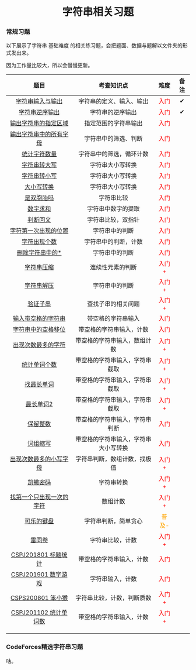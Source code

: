 <h1 style="text-align: center;">字符串相关习题</h1>

### 常规习题

以下展示了字符串 基础难度 的相关练习题，会把题面、数据与题解以文件夹的形式发出来。

因为工作量比较大，所以会慢慢更新。

|                      题目                      |              考查知识点              |                   难度                    | 备注 |
| :--------------------------------------------: | :----------------------------------: | :---------------------------------------: | :--: |
| [字符串输入与输出](problems/字符串输入与输出/) |       字符串的定义、输入、输出       |   <span style="color: red;">入门</span>   |  ✔   |
|   [字符串逆序输出](problems/字符串逆序输出/)   |           字符串的逆序输出           |   <span style="color: red;">入门</span>   |  ✔   |
|           [输出字符串的指定区域](#)            |         指定范围的字符串输出         |   <span style="color: red;">入门</span>   |      |
|          [输出字符串中的所有字母](#)           |         字符串中的筛选、判断         |   <span style="color: red;">入门</span>   |      |
|               [统计字符数量](#)                |       字符串中的筛选，循环计数       |   <span style="color: red;">入门</span>   |      |
|               [字符串转大写](#)                |           字符串大小写转换           |   <span style="color: red;">入门</span>   |      |
|               [字符串转小写](#)                |           字符串大小写转换           |   <span style="color: red;">入门</span>   |      |
|                [大小写转换](#)                 |           字符串大小写转换           |   <span style="color: red;">入门</span>   |      |
|                [是双胞胎吗](#)                 |              字符串比较              |   <span style="color: red;">入门</span>   |      |
|                 [数字求和](#)                  |          字符串中数字的提取          |   <span style="color: red;">入门</span>   |      |
|                 [判断回文](#)                  |          字符串比较，双指针          |   <span style="color: red;">入门</span>   |      |
|           [字符第一次出现的位置](#)            |            字符串中的判断            |   <span style="color: red;">入门</span>   |      |
|               [字符出现个数](#)                |         字符串中的判断，计数         |   <span style="color: red;">入门</span>   |      |
|             [删除字符串中的\*](#)              |            字符串中的判断            |   <span style="color: red;">入门</span>   |      |
|                [字符串压缩](#)                 |           连续性元素的判断           |  <span style="color: red;">入门+</span>   |      |
|                [字符串解压](#)                 |            字符串中的判断            |  <span style="color: red;">入门+</span>   |      |
|                 [验证子串](#)                  |          查找子串的相关问题          |  <span style="color: red;">入门+</span>   |      |
|            [输入带空格的字符串](#)             |          带空格的字符串输入          |   <span style="color: red;">入门</span>   |      |
|            [字符串中的空格移位](#)             |       带空格的字符串输入，计数       |   <span style="color: red;">入门</span>   |      |
|            [出现次数最多的字符](#)             |     带空格的字符串输入，数组计数     |  <span style="color: red;">入门+</span>   |      |
|               [统计单词个数](#)                |    带空格的字符串输入，字符串截取    |  <span style="color: red;">入门+</span>   |      |
|                [找最长单词](#)                 |    带空格的字符串输入，字符串截取    |  <span style="color: red;">入门+</span>   |      |
|                 [最长单词2](#)                 |    带空格的字符串输入，字符串截取    |  <span style="color: red;">入门+</span>   |      |
|                 [保留整数](#)                  |    带空格的字符串输入，字符串判断    |   <span style="color: red;">入门</span>   |      |
|                 [词组缩写](#)                  | 带空格的字符串输入，字符串大小写转换 |   <span style="color: red;">入门</span>   |      |
|          [出现次数最多的小写字母](#)           |     字符串判断，数组计数，找极值     |  <span style="color: red;">入门+</span>   |      |
|                 [凯撒密码](#)                  |              字符串转换              |  <span style="color: red;">入门+</span>   |      |
|         [找第一个只出现一次的字符](#)          |               数组计数               |  <span style="color: red;">入门+</span>   |      |
|                [可乐的键盘](#)                 |         字符串判断，简单贪心         | <span style="color: orange;">普及-</span> |      |
|                  [雷同卷](#)                   |           字符串比较，计数           |  <span style="color: red;">入门+</span>   |      |
|            [CSPJ201801 标题统计](#)            |       带空格的字符串输入，计数       |   <span style="color: red;">入门</span>   |      |
|            [CSPJ201901 数字游戏](#)            |           字符串输入，计数           |   <span style="color: red;">入门</span>   |      |
|             [CSPS200801 笨小猴](#)             |      字符串比较，计数，判断质数      |  <span style="color: red;">入门+</span>   |      |
|           [CSPJ201102 统计单词数](#)           |       带空格的字符串输入，计数       |  <span style="color: red;">入门+</span>   |      |
|                                                |                                      |                                           |      |
|                                                |                                      |                                           |      |
|                                                |                                      |                                           |      |



### CodeForces精选字符串习题

咕。
